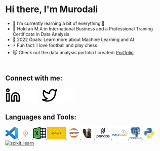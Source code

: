 # Hi there, I'm Murodali


- 👀 I’m currently learning a bit of everything 🤣
- 🌱 Hold an M.A in International Business and a Professional Training Certificate in Data Analysis
- 🥅 2022 Goals: Learn more about Machine Learning and AI
- ⚡ Fun fact: I love football and play chess
- 😻 Check out the data analysis porfolio I created: [Portfolio][portfolio]

<br>

## Connect with me:

[![website](./img/linkedin-light.svg)](https://www.linkedin.com/in/murodali-rasulov/#gh-light-mode-only)
[![website](./img/linkedin-dark.svg)](https://www.linkedin.com/in/murodali-rasulov/#gh-dark-mode-only)
&nbsp;&nbsp;
[![website](./img/twitter-light.svg)](https://twitter.com/MurodaliRasulov#gh-light-mode-only)
[![website](./img/twitter-dark.svg)](https://twitter.com/MurodaliRasulov#gh-dark-mode-only)


## Languages and Tools:

<p align="left"> <a href="https://code.visualstudio.com/" target="_blank"> <img src="./img/vscode.jpeg" alt="vscode" width="40" height="40"/> </a>
 <a href="https://www.tableau.com/" target="_blank"> <img src="./img/tableau.jpeg" alt="tableau" width="40" height="40"/> </a>
 <a href="https://www.microsoft.com/en-us/microsoft-365/excel" target="_blank"> <img src="./img/excel.jpeg" alt="excel" width="40" height="40"/> </a>
 <a href="https://powerbi.microsoft.com/en-us/" target="_blank"> <img src="./img/powerbi.jpeg" alt="powerbi" width="60" height="40"/> </a> 
 <a href="https://jupyter.org/" target="_blank"> <img src="./img/jupyter.jpeg" alt="jupyter" width="40" height="40"/> </a>
 <a href="https://dbeaver.io/" target="_blank"> <img src="./img/dbeaver.jpeg" alt="dbeaver" width="40" height="40"/> </a>
 <a href="https://pandas.pydata.org/" target="_blank"> <img src="./img/pandas.jpeg" alt="pandas" width="50" height="40"/> </a> 
 <a href="https://www.mysql.com/" target="_blank"> <img src="https://raw.githubusercontent.com/devicons/devicon/master/icons/mysql/mysql-original-wordmark.svg" alt="mysql" width="50" height="40"/> </a> 
 <a href="https://www.postgresql.org" target="_blank"> <img src="https://raw.githubusercontent.com/devicons/devicon/master/icons/postgresql/postgresql-original-wordmark.svg" alt="postgresql" width="40" height="40"/> </a> 
 <a href="https://www.python.org" target="_blank"> <img src="https://raw.githubusercontent.com/devicons/devicon/master/icons/python/python-original.svg" alt="python" width="40" height="40"/> </a> 
 <a href="https://scikit-learn.org/" target="_blank"> <img src="https://upload.wikimedia.org/wikipedia/commons/0/05/Scikit_learn_logo_small.svg" alt="scikit_learn" width="40" height="40"/> </a> 








[mysql]: https://www.mysql.com/
[github]: https://github.com/
[vscode]: https://code.visualstudio.com/
[portfolio]: https://rasulov94.github.io/Data-Analysis-Portfolio/
[twitter]: https://twitter.com/MurodaliRasulov
[linkedin]: https://www.linkedin.com/in/murodali-rasulov/
<!---
 is a ✨ special ✨ repository because its `README.md` (this file) appears on your GitHub profile.
You can click the Preview link to take a look at your changes.
--->

